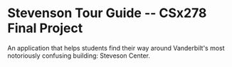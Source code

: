 # Stevenson Tour Guide -- CSx278 Final Project
An application that helps students find their way around Vanderbilt's most notoriously confusing building: Steveson Center.
